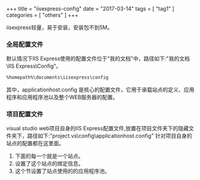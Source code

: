 +++
title = "iisexpress-config"
date = "2017-03-14"
tags = [ "tag1" ]
categories = [ "others" ]
+++

iisexpress轻量，易于安装，安装包不到5M。
<!--more-->
### 全局配置文件

默认情况下IIS Express使用的配置文件位于"我的文档"中，路径如下:"我的文档\IIS Express\Config"。

```sh
%homepath%\documents\iisexpress\config
```

其中，applicationhost.config 是核心的配置文件，它用于承载站点的定义、应用程序和应用程序池以及整个WEB服务器的配置。

### 项目配置文件

visual studio web项目自身的IIS Express配置文件,放置在项目文件夹下的隐藏文件夹下，路径如下:"project\.vs\config\applicationhost.config"
针对项目自身的站点的配置都在这里面。
1. <sites>下面的每一个<site>就是一个站点。
2. <bindings>设置了这个站点的绑定信息。
3. <application> 这个节设置了站点使用的的应用程序池。
